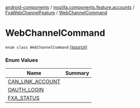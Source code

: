[android-components](../../../index.md) / [mozilla.components.feature.accounts](../../index.md) / [FxaWebChannelFeature](../index.md) / [WebChannelCommand](./index.md)

# WebChannelCommand

`enum class WebChannelCommand` [(source)](https://github.com/mozilla-mobile/android-components/blob/master/components/feature/accounts/src/main/java/mozilla/components/feature/accounts/FxaWebChannelFeature.kt#L158)

### Enum Values

| Name | Summary |
|---|---|
| [CAN_LINK_ACCOUNT](-c-a-n_-l-i-n-k_-a-c-c-o-u-n-t.md) |  |
| [OAUTH_LOGIN](-o-a-u-t-h_-l-o-g-i-n.md) |  |
| [FXA_STATUS](-f-x-a_-s-t-a-t-u-s.md) |  |
